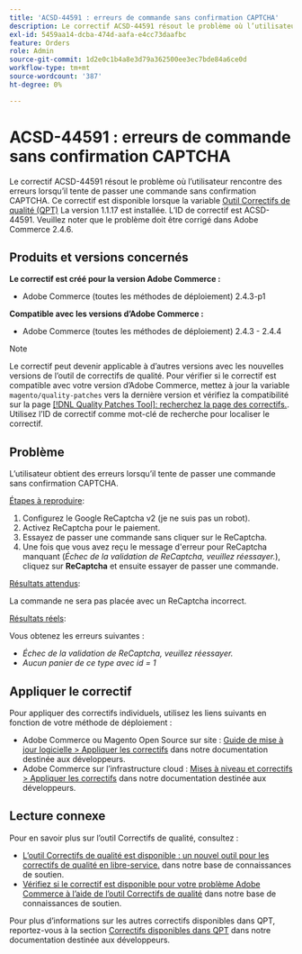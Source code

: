 ```yaml
---
title: 'ACSD-44591 : erreurs de commande sans confirmation CAPTCHA'
description: Le correctif ACSD-44591 résout le problème où l’utilisateur rencontre des erreurs lorsqu’il tente de passer une commande sans confirmation CAPTCHA.
exl-id: 5459aa14-dcba-474d-aafa-e4cc73daafbc
feature: Orders
role: Admin
source-git-commit: 1d2e0c1b4a8e3d79a362500ee3ec7bde84a6ce0d
workflow-type: tm+mt
source-wordcount: '387'
ht-degree: 0%

---
```


# ACSD-44591 : erreurs de commande sans confirmation CAPTCHA

Le correctif ACSD-44591 résout le problème où l’utilisateur rencontre des erreurs lorsqu’il tente de passer une commande sans confirmation CAPTCHA.
Ce correctif est disponible lorsque la variable [Outil Correctifs de qualité (QPT)](/help/announcements/adobe-commerce-announcements/magento-quality-patches-released-new-tool-to-self-serve-quality-patches.md) La version 1.1.17 est installée. L’ID de correctif est ACSD-44591. Veuillez noter que le problème doit être corrigé dans Adobe Commerce 2.4.6.

## Produits et versions concernés

**Le correctif est créé pour la version Adobe Commerce :**

* Adobe Commerce (toutes les méthodes de déploiement) 2.4.3-p1

**Compatible avec les versions d’Adobe Commerce :**

* Adobe Commerce (toutes les méthodes de déploiement) 2.4.3 - 2.4.4

>[!NOTE]
>
>Le correctif peut devenir applicable à d’autres versions avec les nouvelles versions de l’outil de correctifs de qualité. Pour vérifier si le correctif est compatible avec votre version d’Adobe Commerce, mettez à jour la variable `magento/quality-patches` vers la dernière version et vérifiez la compatibilité sur la page [[!DNL Quality Patches Tool]: recherchez la page des correctifs.](https://devdocs.magento.com/quality-patches/tool.html#patch-grid). Utilisez l’ID de correctif comme mot-clé de recherche pour localiser le correctif.

## Problème

L’utilisateur obtient des erreurs lorsqu’il tente de passer une commande sans confirmation CAPTCHA.

<u>Étapes à reproduire</u>:

1. Configurez le Google ReCaptcha v2 (je ne suis pas un robot).
1. Activez ReCaptcha pour le paiement.
1. Essayez de passer une commande sans cliquer sur le ReCaptcha.
1. Une fois que vous avez reçu le message d&#39;erreur pour ReCaptcha manquant (*Échec de la validation de ReCaptcha, veuillez réessayer.*), cliquez sur **ReCaptcha** et ensuite essayer de passer une commande.

<u>Résultats attendus</u>:

La commande ne sera pas placée avec un ReCaptcha incorrect.

<u>Résultats réels</u>:

Vous obtenez les erreurs suivantes :

* *Échec de la validation de ReCaptcha, veuillez réessayer.*
* *Aucun panier de ce type avec id = 1*

## Appliquer le correctif

Pour appliquer des correctifs individuels, utilisez les liens suivants en fonction de votre méthode de déploiement :

* Adobe Commerce ou Magento Open Source sur site : [Guide de mise à jour logicielle > Appliquer les correctifs](https://devdocs.magento.com/guides/v2.4/comp-mgr/patching/mqp.html) dans notre documentation destinée aux développeurs.
* Adobe Commerce sur l’infrastructure cloud : [Mises à niveau et correctifs > Appliquer les correctifs](https://devdocs.magento.com/cloud/project/project-patch.html) dans notre documentation destinée aux développeurs.

## Lecture connexe

Pour en savoir plus sur l’outil Correctifs de qualité, consultez :

* [L’outil Correctifs de qualité est disponible : un nouvel outil pour les correctifs de qualité en libre-service.](/help/announcements/adobe-commerce-announcements/magento-quality-patches-released-new-tool-to-self-serve-quality-patches.md) dans notre base de connaissances de soutien.
* [Vérifiez si le correctif est disponible pour votre problème Adobe Commerce à l’aide de l’outil Correctifs de qualité](/help/support-tools/patches-available-in-qpt-tool/check-patch-for-magento-issue-with-magento-quality-patches.md) dans notre base de connaissances de soutien.

Pour plus d’informations sur les autres correctifs disponibles dans QPT, reportez-vous à la section [Correctifs disponibles dans QPT](https://devdocs.magento.com/quality-patches/tool.html#patch-grid) dans notre documentation destinée aux développeurs.
